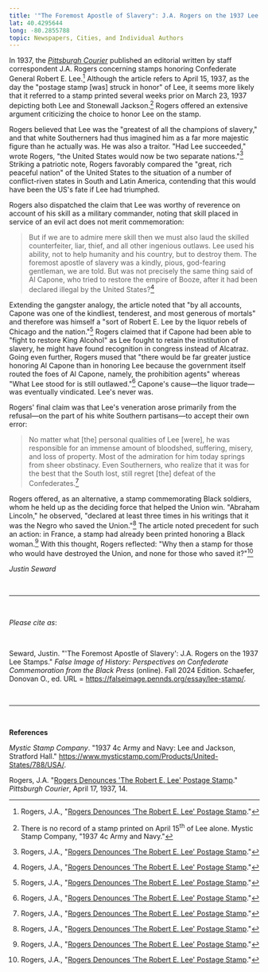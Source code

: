 ```yaml
---
title: '"The Foremost Apostle of Slavery": J.A. Rogers on the 1937 Lee Stamps'
lat: 40.4295644
long: -80.2855788
topic: Newspapers, Cities, and Individual Authors
---
```

In 1937, the *[Pittsburgh Courier](https://www.newspapers.com/paper/new-pittsburgh-courier/13418/)* published an editorial written by staff correspondent J.A. Rogers concerning stamps honoring Confederate General Robert E. Lee.[^1] Although the article refers to April 15, 1937, as the day the "postage stamp \[was] struck in honor" of Lee, it seems more likely that it referred to a stamp printed several weeks prior on March 23, 1937 depicting both Lee and Stonewall Jackson.[^2] Rogers offered an extensive argument criticizing the choice to honor Lee on the stamp.

Rogers believed that Lee was the "greatest of all the champions of slavery," and that white Southerners had thus imagined him as a far more majestic figure than he actually was. He was also a traitor. "Had Lee succeeded," wrote Rogers, "the United States would now be two separate nations."[^3] Striking a patriotic note, Rogers favorably compared the "great, rich peaceful nation" of the United States to the situation of a number of conflict-riven states in South and Latin America, contending that this would have been the US's fate if Lee had triumphed.

Rogers also dispatched the claim that Lee was worthy of reverence on account of his skill as a military commander, noting that skill placed in service of an evil act does not merit commemoration:

> But if we are to admire mere skill then we must also laud the skilled counterfeiter, liar, thief, and all other ingenious outlaws. Lee used his ability, not to help humanity and his country, but to destroy them. The foremost apostle of slavery was a kindly, pious, god-fearing gentleman, we are told. But was not precisely the same thing said of Al Capone, who tried to restore the empire of Booze, after it had been declared illegal by the United States?[^4]

Extending the gangster analogy, the article noted that "by all accounts, Capone was one of the kindliest, tenderest, and most generous of mortals" and therefore was himself a "sort of Robert E. Lee by the liquor rebels of Chicago and the nation."[^5] Rogers claimed that if Capone had been able to "fight to restore King Alcohol" as Lee fought to retain the institution of slavery, he might have found recognition in congress instead of Alcatraz. Going even further, Rogers mused that "there would be far greater justice honoring Al Capone than in honoring Lee because the government itself routed the foes of Al Capone, namely, the prohibition agents" whereas "What Lee stood for is still outlawed."[^6] Capone's cause—the liquor trade—was eventually vindicated. Lee's never was.

Rogers' final claim was that Lee's veneration arose primarily from the refusal—on the part of his white Southern partisans—to accept their own error:

> No matter what \[the] personal qualities of Lee \[were], he was responsible for an immense amount of bloodshed, suffering, misery, and loss of property. Most of the admiration for him today springs from sheer obstinacy. Even Southerners, who realize that it was for the best that the South lost, still regret \[the] defeat of the Confederates.[^7]

Rogers offered, as an alternative, a stamp commemorating Black soldiers, whom he held up as the deciding force that helped the Union win. "Abraham Lincoln," he observed, "declared at least three times in his writings that it was the Negro who saved the Union."[^8] The article noted precedent for such an action: in France, a stamp had already been printed honoring a Black woman.[^9] With this thought, Rogers reflected: "Why then a stamp for those who would have destroyed the Union, and none for those who saved it?"[^10]

*Justin Seward*

<br>

<hr>

<br>

*Please cite as*: 

<br>

Seward, Justin. "'The Foremost Apostle of Slavery': J.A. Rogers on the 1937 Lee Stamps." *False Image of History: Perspectives on Confederate Commemoration from the Black Press* (online). Fall 2024 Edition. Schaefer, Donovan O., ed. URL = https://falseimage.pennds.org/essay/lee-stamp/.

<br>

<hr>

<br>

**References**

*Mystic Stamp Company*. "1937 4c Army and Navy: Lee and Jackson, Stratford Hall." https://www.mysticstamp.com/Products/United-States/788/USA/.

Rogers, J.A. "[Rogers Denounces 'The Robert E. Lee' Postage Stamp](https://www.newspapers.com/paper/new-pittsburgh-courier/13418/)." *Pittsburgh Courier*, April 17, 1937, 14.

[^1]: Rogers, J.A., "[Rogers Denounces 'The Robert E. Lee' Postage Stamp](https://www.newspapers.com/paper/new-pittsburgh-courier/13418/)."

[^2]: There is no record of a stamp printed on April 15<sup>th</sup> of Lee alone. Mystic Stamp Company, "1937 4c Army and Navy."

[^3]: Rogers, J.A., "[Rogers Denounces 'The Robert E. Lee' Postage Stamp](https://www.newspapers.com/paper/new-pittsburgh-courier/13418/)."

[^4]: Rogers, J.A., "[Rogers Denounces 'The Robert E. Lee' Postage Stamp](https://www.newspapers.com/paper/new-pittsburgh-courier/13418/)."

[^5]: Rogers, J.A., "[Rogers Denounces 'The Robert E. Lee' Postage Stamp](https://www.newspapers.com/paper/new-pittsburgh-courier/13418/)."

[^6]: Rogers, J.A., "[Rogers Denounces 'The Robert E. Lee' Postage Stamp](https://www.newspapers.com/paper/new-pittsburgh-courier/13418/)."

[^7]: Rogers, J.A., "[Rogers Denounces 'The Robert E. Lee' Postage Stamp](https://www.newspapers.com/paper/new-pittsburgh-courier/13418/)."

[^8]: Rogers, J.A., "[Rogers Denounces 'The Robert E. Lee' Postage Stamp](https://www.newspapers.com/paper/new-pittsburgh-courier/13418/)."

[^9]: Rogers, J.A., "[Rogers Denounces 'The Robert E. Lee' Postage Stamp](https://www.newspapers.com/paper/new-pittsburgh-courier/13418/)."

[^10]: Rogers, J.A., "[Rogers Denounces 'The Robert E. Lee' Postage Stamp](https://www.newspapers.com/paper/new-pittsburgh-courier/13418/)."
